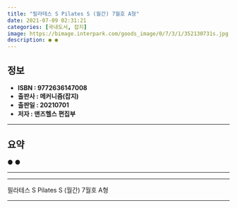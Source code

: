 ```yaml
---
title: "필라테스 S Pilates S (월간) 7월호 A형"
date: 2021-07-09 02:31:21
categories: [국내도서, 잡지]
image: https://bimage.interpark.com/goods_image/0/7/3/1/352130731s.jpg
description: ● ●
---
```


## **정보**

- **ISBN : 9772636147008**
- **출판사 : 메커니즘(잡지)**
- **출판일 : 20210701**
- **저자 : 맨즈헬스 편집부**

------



## **요약**

●  ●  

------



------


필라테스 S Pilates S (월간) 7월호 A형 

------


